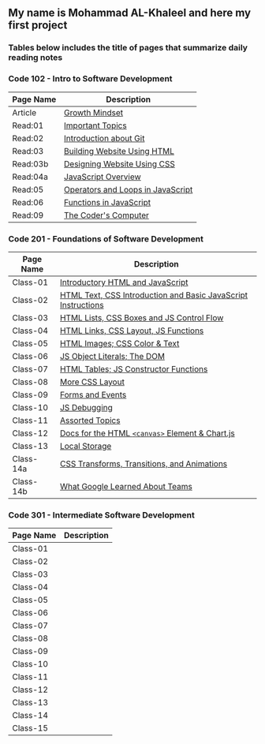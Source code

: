 ## **My name is Mohammad AL-Khaleel and here my first project**

### **Tables below includes the title of pages that summarize daily reading notes**
       
       
### **Code 102 - Intro to Software Development**

| **Page Name** | **Description** |
| -----------   | --------------- |
| Article       |[Growth Mindset](https://malkhaleel88.github.io/reading-notes/Code-102/Article)                   |
| Read:01       |[Important Topics](https://malkhaleel88.github.io/reading-notes/Code-102/Read:01)                 |
| Read:02       |[Introduction about Git](https://malkhaleel88.github.io/reading-notes/Code-102/Read:02)           |
| Read:03       |[Building Website Using HTML](https://malkhaleel88.github.io/reading-notes/Code-102/Read:03)      |
| Read:03b      |[Designing Website Using CSS](https://malkhaleel88.github.io/reading-notes/Code-102/Read:03b)     |
| Read:04a      |[JavaScript Overview](https://malkhaleel88.github.io/reading-notes/Code-102/Read:04a)             |
| Read:05       |[Operators and Loops in JavaScript](https://malkhaleel88.github.io/reading-notes/Code-102/Read:05)|
| Read:06       |[Functions in JavaScript](https://malkhaleel88.github.io/reading-notes/Code-102/Read:06)          |
| Read:09       |[The Coder's Computer](https://malkhaleel88.github.io/reading-notes/Code-102/Read:09)             |




### **Code 201 - Foundations of Software Development**

| **Page Name**   | **Description** |
| -----------     | --------------- |
| Class-01        |[Introductory HTML and JavaScript](https://malkhaleel88.github.io/reading-notes/Code-201/Class-01)|
| Class-02        |[HTML Text, CSS Introduction and Basic JavaScript Instructions](https://malkhaleel88.github.io/reading-notes/Code-201/Class-02)|
| Class-03        |[HTML Lists, CSS Boxes and JS Control Flow](https://malkhaleel88.github.io/reading-notes/Code-201/Class-03)|
| Class-04        |[HTML Links, CSS Layout, JS Functions](https://malkhaleel88.github.io/reading-notes/Code-201/Class-04)|
| Class-05        |[HTML Images; CSS Color & Text](https://malkhaleel88.github.io/reading-notes/Code-201/Class-05)|
| Class-06        |[JS Object Literals; The DOM](https://malkhaleel88.github.io/reading-notes/Code-201/Class-06)|
| Class-07        |[HTML Tables; JS Constructor Functions](https://malkhaleel88.github.io/reading-notes/Code-201/Class-07)|
| Class-08        |[More CSS Layout](https://malkhaleel88.github.io/reading-notes/Code-201/Class-08)|
| Class-09        |[Forms and Events](https://malkhaleel88.github.io/reading-notes/Code-201/Class-09)|
| Class-10        |[JS Debugging](https://malkhaleel88.github.io/reading-notes/Code-201/Class-10)|
| Class-11        |[Assorted Topics](https://malkhaleel88.github.io/reading-notes/Code-201/Class-11)|
| Class-12        |[Docs for the HTML `<canvas>` Element & Chart.js](https://malkhaleel88.github.io/reading-notes/Code-201/Class-12)|
| Class-13        |[Local Storage](https://malkhaleel88.github.io/reading-notes/Code-201/Class-13)|
| Class-14a       |[CSS Transforms, Transitions, and Animations](https://malkhaleel88.github.io/reading-notes/Code-201/Class-14a)|
| Class-14b       |[What Google Learned About Teams](https://malkhaleel88.github.io/reading-notes/Code-201/Class-14b)|




### **Code 301 - Intermediate Software Development**

| **Page Name**   | **Description** |
| -----------     | --------------- |
| Class-01        |                 |
| Class-02        |                 |
| Class-03        |                 |
| Class-04        |                 |
| Class-05        |                 |
| Class-06        |                 |
| Class-07        |                 |
| Class-08        |                 |
| Class-09        |                 |
| Class-10        |                 |
| Class-11        |                 |
| Class-12        |                 |
| Class-13        |                 |
| Class-14        |                 |
| Class-15        |                 |

